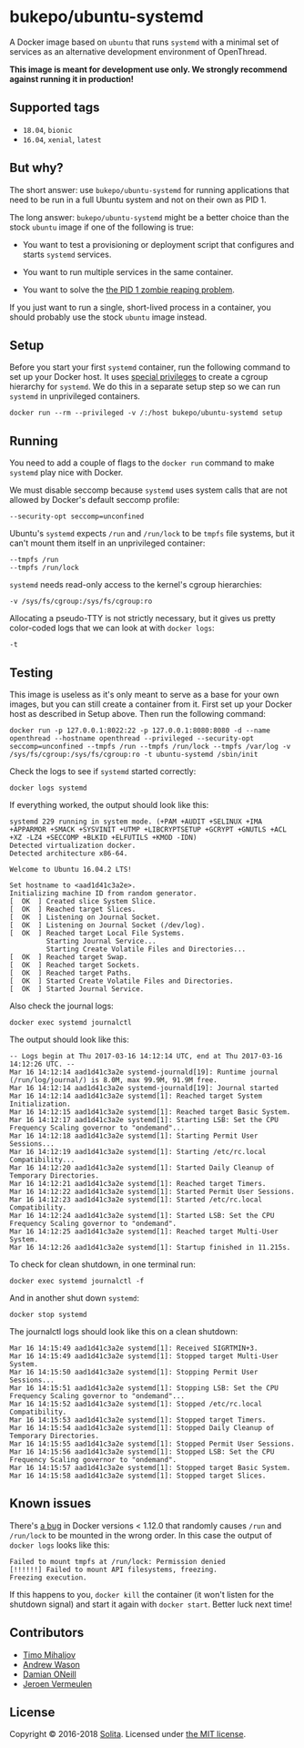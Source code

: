 # bukepo/ubuntu-systemd

A Docker image based on `ubuntu` that runs `systemd` with a minimal set of
services as an alternative development environment of OpenThread.

**This image is meant for development use only. We strongly recommend against
running it in production!**

## Supported tags

* `18.04`, `bionic`
* `16.04`, `xenial`, `latest`

## But why?

The short answer: use `bukepo/ubuntu-systemd` for running applications that
need to be run in a full Ubuntu system and not on their own as PID 1.

The long answer: `bukepo/ubuntu-systemd` might be a better choice than the
stock `ubuntu` image if one of the following is true:

- You want to test a provisioning or deployment script that configures and
  starts `systemd` services.

- You want to run multiple services in the same container.

- You want to solve the [the PID 1 zombie reaping problem](https://blog.phusion.nl/2015/01/20/docker-and-the-pid-1-zombie-reaping-problem/).

If you just want to run a single, short-lived process in a container, you
should probably use the stock `ubuntu` image instead.

## Setup

Before you start your first `systemd` container, run the following command to
set up your Docker host. It uses [special privileges](https://docs.docker.com/engine/reference/run/#/runtime-privilege-and-linux-capabilities)
to create a cgroup hierarchy for `systemd`. We do this in a separate setup
step so we can run `systemd` in unprivileged containers.

    docker run --rm --privileged -v /:/host bukepo/ubuntu-systemd setup

## Running

You need to add a couple of flags to the `docker run` command to make `systemd`
play nice with Docker.

We must disable seccomp because `systemd` uses system calls that are not
allowed by Docker's default seccomp profile:

    --security-opt seccomp=unconfined

Ubuntu's `systemd` expects `/run` and `/run/lock` to be `tmpfs` file systems,
but it can't mount them itself in an unprivileged container:

    --tmpfs /run
    --tmpfs /run/lock

`systemd` needs read-only access to the kernel's cgroup hierarchies:

    -v /sys/fs/cgroup:/sys/fs/cgroup:ro

Allocating a pseudo-TTY is not strictly necessary, but it gives us pretty
color-coded logs that we can look at with `docker logs`:

    -t

## Testing

This image is useless as it's only meant to serve as a base for your own
images, but you can still create a container from it. First set up your Docker
host as described in Setup above. Then run the following command:

    docker run -p 127.0.0.1:8022:22 -p 127.0.0.1:8080:8080 -d --name openthread --hostname openthread --privileged --security-opt seccomp=unconfined --tmpfs /run --tmpfs /run/lock --tmpfs /var/log -v /sys/fs/cgroup:/sys/fs/cgroup:ro -t ubuntu-systemd /sbin/init

Check the logs to see if `systemd` started correctly:

    docker logs systemd

If everything worked, the output should look like this:

    systemd 229 running in system mode. (+PAM +AUDIT +SELINUX +IMA +APPARMOR +SMACK +SYSVINIT +UTMP +LIBCRYPTSETUP +GCRYPT +GNUTLS +ACL +XZ -LZ4 +SECCOMP +BLKID +ELFUTILS +KMOD -IDN)
    Detected virtualization docker.
    Detected architecture x86-64.

    Welcome to Ubuntu 16.04.2 LTS!

    Set hostname to <aad1d41c3a2e>.
    Initializing machine ID from random generator.
    [  OK  ] Created slice System Slice.
    [  OK  ] Reached target Slices.
    [  OK  ] Listening on Journal Socket.
    [  OK  ] Listening on Journal Socket (/dev/log).
    [  OK  ] Reached target Local File Systems.
             Starting Journal Service...
             Starting Create Volatile Files and Directories...
    [  OK  ] Reached target Swap.
    [  OK  ] Reached target Sockets.
    [  OK  ] Reached target Paths.
    [  OK  ] Started Create Volatile Files and Directories.
    [  OK  ] Started Journal Service.

Also check the journal logs:

    docker exec systemd journalctl

The output should look like this:

    -- Logs begin at Thu 2017-03-16 14:12:14 UTC, end at Thu 2017-03-16 14:12:26 UTC. --
    Mar 16 14:12:14 aad1d41c3a2e systemd-journald[19]: Runtime journal (/run/log/journal/) is 8.0M, max 99.9M, 91.9M free.
    Mar 16 14:12:14 aad1d41c3a2e systemd-journald[19]: Journal started
    Mar 16 14:12:14 aad1d41c3a2e systemd[1]: Reached target System Initialization.
    Mar 16 14:12:15 aad1d41c3a2e systemd[1]: Reached target Basic System.
    Mar 16 14:12:17 aad1d41c3a2e systemd[1]: Starting LSB: Set the CPU Frequency Scaling governor to "ondemand"...
    Mar 16 14:12:18 aad1d41c3a2e systemd[1]: Starting Permit User Sessions...
    Mar 16 14:12:19 aad1d41c3a2e systemd[1]: Starting /etc/rc.local Compatibility...
    Mar 16 14:12:20 aad1d41c3a2e systemd[1]: Started Daily Cleanup of Temporary Directories.
    Mar 16 14:12:21 aad1d41c3a2e systemd[1]: Reached target Timers.
    Mar 16 14:12:22 aad1d41c3a2e systemd[1]: Started Permit User Sessions.
    Mar 16 14:12:23 aad1d41c3a2e systemd[1]: Started /etc/rc.local Compatibility.
    Mar 16 14:12:24 aad1d41c3a2e systemd[1]: Started LSB: Set the CPU Frequency Scaling governor to "ondemand".
    Mar 16 14:12:25 aad1d41c3a2e systemd[1]: Reached target Multi-User System.
    Mar 16 14:12:26 aad1d41c3a2e systemd[1]: Startup finished in 11.215s.

To check for clean shutdown, in one terminal run:

    docker exec systemd journalctl -f

And in another shut down `systemd`:

    docker stop systemd

The journalctl logs should look like this on a clean shutdown:

    Mar 16 14:15:49 aad1d41c3a2e systemd[1]: Received SIGRTMIN+3.
    Mar 16 14:15:49 aad1d41c3a2e systemd[1]: Stopped target Multi-User System.
    Mar 16 14:15:50 aad1d41c3a2e systemd[1]: Stopping Permit User Sessions...
    Mar 16 14:15:51 aad1d41c3a2e systemd[1]: Stopping LSB: Set the CPU Frequency Scaling governor to "ondemand"...
    Mar 16 14:15:52 aad1d41c3a2e systemd[1]: Stopped /etc/rc.local Compatibility.
    Mar 16 14:15:53 aad1d41c3a2e systemd[1]: Stopped target Timers.
    Mar 16 14:15:54 aad1d41c3a2e systemd[1]: Stopped Daily Cleanup of Temporary Directories.
    Mar 16 14:15:55 aad1d41c3a2e systemd[1]: Stopped Permit User Sessions.
    Mar 16 14:15:56 aad1d41c3a2e systemd[1]: Stopped LSB: Set the CPU Frequency Scaling governor to "ondemand".
    Mar 16 14:15:57 aad1d41c3a2e systemd[1]: Stopped target Basic System.
    Mar 16 14:15:58 aad1d41c3a2e systemd[1]: Stopped target Slices.

## Known issues

There's [a bug](https://github.com/docker/docker/issues/22327) in Docker
versions < 1.12.0 that randomly causes `/run` and `/run/lock` to be mounted in
the wrong order. In this case the output of `docker logs` looks like this:

    Failed to mount tmpfs at /run/lock: Permission denied
    [!!!!!!] Failed to mount API filesystems, freezing.
    Freezing execution.

If this happens to you, `docker kill` the container (it won't listen for the
shutdown signal) and start it again with `docker start`. Better luck next time!

## Contributors

* [Timo Mihaljov](https://github.com/noidi)
* [Andrew Wason](https://github.com/rectalogic)
* [Damian ONeill](https://github.com/damianoneill)
* [Jeroen Vermeulen](https://github.com/jeroenvermeulen)

## License

Copyright © 2016-2018 [Solita](http://www.solita.fi). Licensed under [the MIT license](https://github.com/bukepo/docker-systemd/blob/master/LICENSE).
